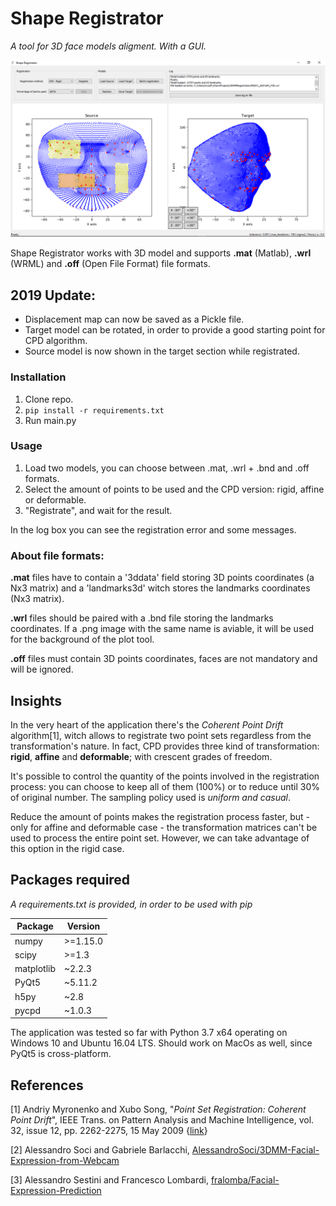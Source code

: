 # Shape Registrator

*A tool for 3D face models aligment. With a GUI.*

![Application screenshot](https://github.com/rickie95/3DMMRegistration/blob/master/resources/gitScreen1.png)

Shape Registrator works with 3D model and supports **.mat** (Matlab), **.wrl** (WRML) and **.off** (Open File Format) file formats.

## 2019 Update:
- Displacement map can now be saved as a Pickle file.
- Target model can be rotated, in order to provide a good starting point for CPD algorithm.
- Source model is now shown in the target section while registrated.

### Installation

1. Clone repo.
2. `pip install -r requirements.txt`
3. Run main.py

### Usage

1. Load two models, you can choose between .mat, .wrl + .bnd and .off formats.
2. Select the amount of points to be used and the CPD version: rigid, affine or deformable.
3. "Registrate", and wait for the result.

In the log box you can see the registration error and some messages.

### About file formats:

**.mat** files have to contain a '3ddata' field storing 3D points coordinates (a Nx3 matrix) and a 'landmarks3d' witch stores the landmarks coordinates (Nx3 matrix).

**.wrl** files should be paired with a .bnd file storing the landmarks coordinates. If a .png image with the same name is aviable, it will be used for the background of the plot tool.

**.off** files must contain 3D points coordinates, faces are not mandatory and will be ignored.

## Insights

In the very heart of the application there's the *Coherent Point Drift* algorithm[1], witch allows to registrate two point sets regardless from the transformation's nature.
In fact, CPD provides three kind of transformation: **rigid**, **affine** and **deformable**; with crescent grades of freedom.

It's possible to control the quantity of the points involved in the registration process: you can choose to keep all of them (100%) or to reduce until 30% of original number. The sampling policy used is *uniform and casual*.

Reduce the amount of points makes  the registration process faster, but - only for affine and deformable case - the transformation matrices can't be used to process the entire point set. However, we can take advantage of this option in the rigid case.

## Packages required
*A requirements.txt is provided, in order to be used with pip*

Package | Version
--------|--------
numpy   | >=1.15.0
scipy   | >=1.3
matplotlib| ~2.2.3
PyQt5| ~5.11.2
h5py| ~2.8
pycpd| ~1.0.3

The application was tested so far with Python 3.7 x64 operating on Windows 10 and Ubuntu 16.04 LTS. Should work on MacOs as well, since PyQt5 is cross-platform.

## References
[1] Andriy Myronenko and Xubo Song, "*Point Set Registration: Coherent Point Drift*",  IEEE Trans. on Pattern Analysis and Machine Intelligence, vol. 32, issue 12, pp. 2262-2275, 15 May 2009 {[link](https://arxiv.org/pdf/0905.2635.pdf)}

[2] Alessandro Soci and Gabriele Barlacchi, [AlessandroSoci/3DMM-Facial-Expression-from-Webcam](https://github.com/AlessandroSoci/3DMM-Facial-Expression-from-Webcam)

[3] Alessandro Sestini and Francesco Lombardi, [fralomba/Facial-Expression-Prediction](https://github.com/fralomba/Facial-Expression-Prediction)
